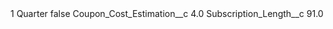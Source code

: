 <?xml version="1.0" encoding="UTF-8"?>
<CustomMetadata xmlns="http://soap.sforce.com/2006/04/metadata" xmlns:xsi="http://www.w3.org/2001/XMLSchema-instance" xmlns:xsd="http://www.w3.org/2001/XMLSchema">
    <label>1 Quarter</label>
    <protected>false</protected>
    <values>
        <field>Coupon_Cost_Estimation__c</field>
        <value xsi:type="xsd:double">4.0</value>
    </values>
    <values>
        <field>Subscription_Length__c</field>
        <value xsi:type="xsd:double">91.0</value>
    </values>
</CustomMetadata>
